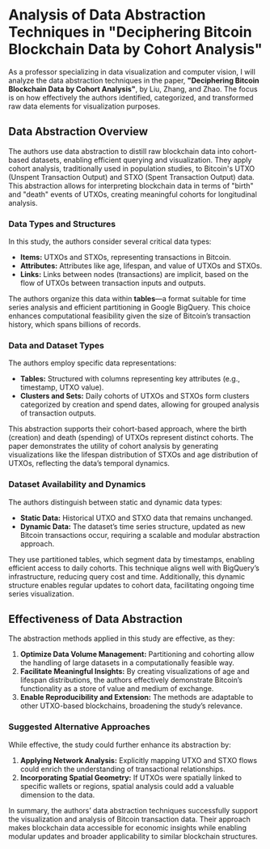 # Analysis of Data Abstraction Techniques in "Deciphering Bitcoin Blockchain Data by Cohort Analysis"

As a professor specializing in data visualization and computer vision, I will analyze the data abstraction techniques in the paper, **"Deciphering Bitcoin Blockchain Data by Cohort Analysis"**, by Liu, Zhang, and Zhao. The focus is on how effectively the authors identified, categorized, and transformed raw data elements for visualization purposes.

## Data Abstraction Overview
The authors use data abstraction to distill raw blockchain data into cohort-based datasets, enabling efficient querying and visualization. They apply cohort analysis, traditionally used in population studies, to Bitcoin's UTXO (Unspent Transaction Output) and STXO (Spent Transaction Output) data. This abstraction allows for interpreting blockchain data in terms of "birth" and "death" events of UTXOs, creating meaningful cohorts for longitudinal analysis.

### Data Types and Structures
In this study, the authors consider several critical data types:
- **Items:** UTXOs and STXOs, representing transactions in Bitcoin.
- **Attributes:** Attributes like age, lifespan, and value of UTXOs and STXOs.
- **Links:** Links between nodes (transactions) are implicit, based on the flow of UTXOs between transaction inputs and outputs.
  
The authors organize this data within **tables**—a format suitable for time series analysis and efficient partitioning in Google BigQuery. This choice enhances computational feasibility given the size of Bitcoin’s transaction history, which spans billions of records.

### Data and Dataset Types
The authors employ specific data representations:
- **Tables:** Structured with columns representing key attributes (e.g., timestamp, UTXO value).
- **Clusters and Sets:** Daily cohorts of UTXOs and STXOs form clusters categorized by creation and spend dates, allowing for grouped analysis of transaction outputs.
  
This abstraction supports their cohort-based approach, where the birth (creation) and death (spending) of UTXOs represent distinct cohorts. The paper demonstrates the utility of cohort analysis by generating visualizations like the lifespan distribution of STXOs and age distribution of UTXOs, reflecting the data’s temporal dynamics.

### Dataset Availability and Dynamics
The authors distinguish between static and dynamic data types:
- **Static Data:** Historical UTXO and STXO data that remains unchanged.
- **Dynamic Data:** The dataset’s time series structure, updated as new Bitcoin transactions occur, requiring a scalable and modular abstraction approach.
  
They use partitioned tables, which segment data by timestamps, enabling efficient access to daily cohorts. This technique aligns well with BigQuery’s infrastructure, reducing query cost and time. Additionally, this dynamic structure enables regular updates to cohort data, facilitating ongoing time series visualization.

## Effectiveness of Data Abstraction
The abstraction methods applied in this study are effective, as they:
1. **Optimize Data Volume Management:** Partitioning and cohorting allow the handling of large datasets in a computationally feasible way.
2. **Facilitate Meaningful Insights:** By creating visualizations of age and lifespan distributions, the authors effectively demonstrate Bitcoin’s functionality as a store of value and medium of exchange.
3. **Enable Reproducibility and Extension:** The methods are adaptable to other UTXO-based blockchains, broadening the study’s relevance.

### Suggested Alternative Approaches
While effective, the study could further enhance its abstraction by:
1. **Applying Network Analysis:** Explicitly mapping UTXO and STXO flows could enrich the understanding of transactional relationships.
2. **Incorporating Spatial Geometry:** If UTXOs were spatially linked to specific wallets or regions, spatial analysis could add a valuable dimension to the data.

In summary, the authors’ data abstraction techniques successfully support the visualization and analysis of Bitcoin transaction data. Their approach makes blockchain data accessible for economic insights while enabling modular updates and broader applicability to similar blockchain structures.

